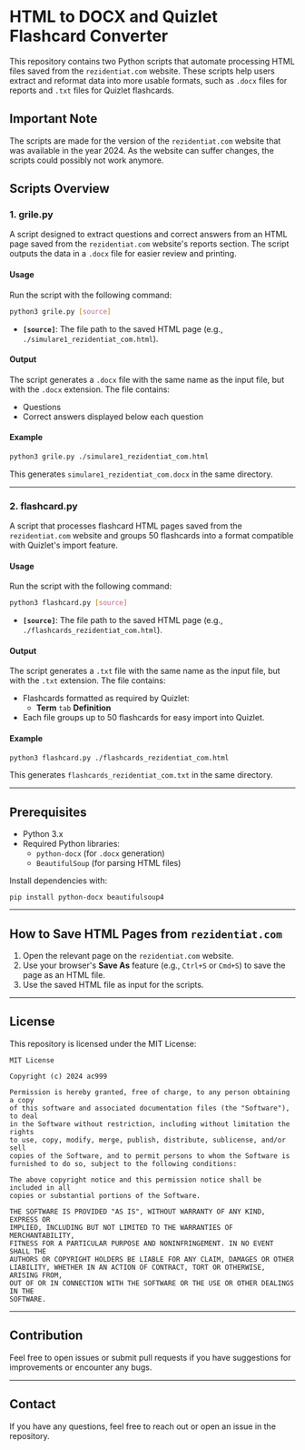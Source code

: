 # HTML to DOCX and Quizlet Flashcard Converter

This repository contains two Python scripts that automate processing HTML files saved from the `rezidentiat.com` website. These scripts help users extract and reformat data into more usable formats, such as `.docx` files for reports and `.txt` files for Quizlet flashcards.

## Important Note

The scripts are made for the version of the `rezidentiat.com` website that was available in the year 2024. As the website can suffer changes, the scripts could possibly not work anymore.

## Scripts Overview

### 1. **grile.py**

A script designed to extract questions and correct answers from an HTML page saved from the `rezidentiat.com` website's reports section. The script outputs the data in a `.docx` file for easier review and printing.

#### Usage

Run the script with the following command:

```bash
python3 grile.py [source]
```

- **`[source]`**: The file path to the saved HTML page (e.g., `./simulare1_rezidentiat_com.html`).

#### Output

The script generates a `.docx` file with the same name as the input file, but with the `.docx` extension. The file contains:

- Questions
- Correct answers displayed below each question

#### Example

```bash
python3 grile.py ./simulare1_rezidentiat_com.html
```
This generates `simulare1_rezidentiat_com.docx` in the same directory.

---

### 2. **flashcard.py**

A script that processes flashcard HTML pages saved from the `rezidentiat.com` website and groups 50 flashcards into a format compatible with Quizlet's import feature.

#### Usage

Run the script with the following command:

```bash
python3 flashcard.py [source]
```

- **`[source]`**: The file path to the saved HTML page (e.g., `./flashcards_rezidentiat_com.html`).

#### Output

The script generates a `.txt` file with the same name as the input file, but with the `.txt` extension. The file contains:

- Flashcards formatted as required by Quizlet:
  - **Term** `tab` **Definition**
- Each file groups up to 50 flashcards for easy import into Quizlet.

#### Example

```bash
python3 flashcard.py ./flashcards_rezidentiat_com.html
```
This generates `flashcards_rezidentiat_com.txt` in the same directory.

---

## Prerequisites

- Python 3.x
- Required Python libraries:
  - `python-docx` (for `.docx` generation)
  - `BeautifulSoup` (for parsing HTML files)

Install dependencies with:

```bash/powershell/cmd
pip install python-docx beautifulsoup4
```

---

## How to Save HTML Pages from `rezidentiat.com`

1. Open the relevant page on the `rezidentiat.com` website.
2. Use your browser's **Save As** feature (e.g., `Ctrl+S` or `Cmd+S`) to save the page as an HTML file.
3. Use the saved HTML file as input for the scripts.

---

## License

This repository is licensed under the MIT License:

```
MIT License

Copyright (c) 2024 ac999

Permission is hereby granted, free of charge, to any person obtaining a copy
of this software and associated documentation files (the "Software"), to deal
in the Software without restriction, including without limitation the rights
to use, copy, modify, merge, publish, distribute, sublicense, and/or sell
copies of the Software, and to permit persons to whom the Software is
furnished to do so, subject to the following conditions:

The above copyright notice and this permission notice shall be included in all
copies or substantial portions of the Software.

THE SOFTWARE IS PROVIDED "AS IS", WITHOUT WARRANTY OF ANY KIND, EXPRESS OR
IMPLIED, INCLUDING BUT NOT LIMITED TO THE WARRANTIES OF MERCHANTABILITY,
FITNESS FOR A PARTICULAR PURPOSE AND NONINFRINGEMENT. IN NO EVENT SHALL THE
AUTHORS OR COPYRIGHT HOLDERS BE LIABLE FOR ANY CLAIM, DAMAGES OR OTHER
LIABILITY, WHETHER IN AN ACTION OF CONTRACT, TORT OR OTHERWISE, ARISING FROM,
OUT OF OR IN CONNECTION WITH THE SOFTWARE OR THE USE OR OTHER DEALINGS IN THE
SOFTWARE.
```

---

## Contribution

Feel free to open issues or submit pull requests if you have suggestions for improvements or encounter any bugs.

---

## Contact

If you have any questions, feel free to reach out or open an issue in the repository.
